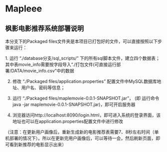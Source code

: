 # Mapleee
## 枫影电影推荐系统部署说明

<p>本分支下的Packaged files文件夹是本项目已打包好的文件，可以直接按照以下步骤来运行：</p>
1. 运行 “./database分支/sql_scripts/” 下的所有sql脚本文件，建立四个数据表；
   其中表movie_info需要按字段导入“./打包文件(可直接运行部署/DATA/movie_info.csv”中的数据

2. 修改 “./Packaged files/application.properties” 配置文件中MySQL数据库地址、用户名、密码等信息；

3. 运行 “./Packaged files/maplemovie-0.0.1-SNAPSHOT.jar”，
	(即 运行命令 java -jar maplemovie-0.0.1-SNAPSHOT.jar)，即可开启服务器

4. 浏览器访问http://localhost:8090/login.html，即可进入系统的登录界面，该地址也可以在application.properties配置文件中进行修改

（注意：在更新用户画像后，重新生成新的电影推荐表需要7、8秒左右时间（单机部署的情况下）。所以在更新完用户画像后，可以等待一会，然后刷新页面，即可看到新推荐的电影显示出来）